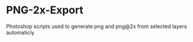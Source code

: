 PNG-2x-Export
======

Photoshop scripts used to generate png and png@2x from selected layers automaticly

